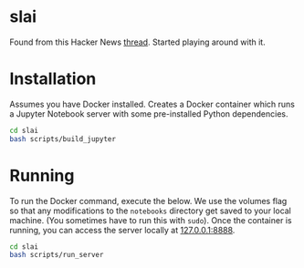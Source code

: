 # slai
Found from this Hacker News [thread](https://news.ycombinator.com/item?id=30543228). Started playing around with it.

# Installation
Assumes you have Docker installed. Creates a Docker container which runs a Jupyter Notebook server with some pre-installed Python dependencies.
```bash
cd slai
bash scripts/build_jupyter
```
# Running
To run the Docker command, execute the below. We use the volumes flag so that any modifications to the `notebooks` directory get saved to your local machine. (You sometimes have to run this with `sudo`). Once the container is running, you can access the server locally at <a href=127.0.0.1:8888>127.0.0.1:8888</a>.
```bash
cd slai
bash scripts/run_server
```